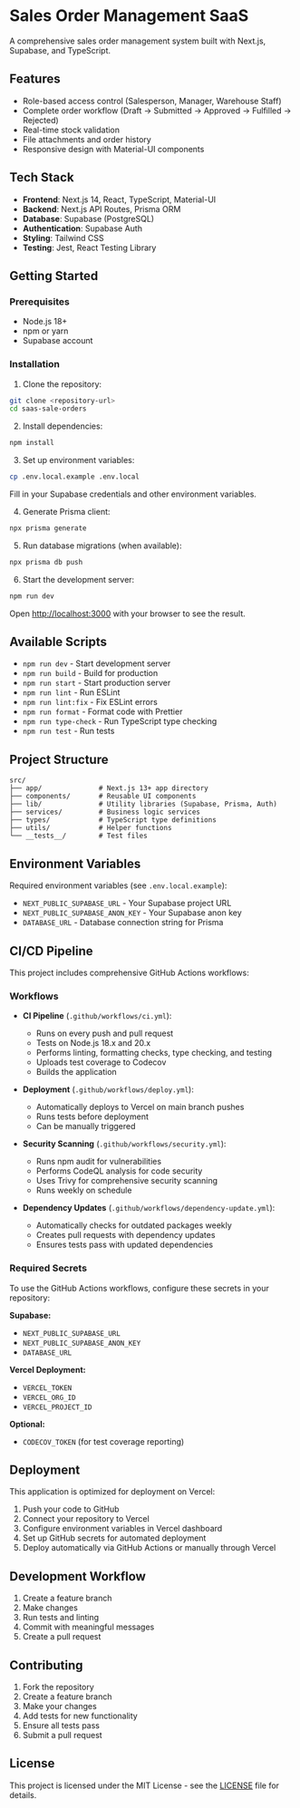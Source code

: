 # Sales Order Management SaaS

A comprehensive sales order management system built with Next.js, Supabase, and TypeScript.

## Features

- Role-based access control (Salesperson, Manager, Warehouse Staff)
- Complete order workflow (Draft → Submitted → Approved → Fulfilled → Rejected)
- Real-time stock validation
- File attachments and order history
- Responsive design with Material-UI components

## Tech Stack

- **Frontend**: Next.js 14, React, TypeScript, Material-UI
- **Backend**: Next.js API Routes, Prisma ORM
- **Database**: Supabase (PostgreSQL)
- **Authentication**: Supabase Auth
- **Styling**: Tailwind CSS
- **Testing**: Jest, React Testing Library

## Getting Started

### Prerequisites

- Node.js 18+
- npm or yarn
- Supabase account

### Installation

1. Clone the repository:

```bash
git clone <repository-url>
cd saas-sale-orders
```

2. Install dependencies:

```bash
npm install
```

3. Set up environment variables:

```bash
cp .env.local.example .env.local
```

Fill in your Supabase credentials and other environment variables.

4. Generate Prisma client:

```bash
npx prisma generate
```

5. Run database migrations (when available):

```bash
npx prisma db push
```

6. Start the development server:

```bash
npm run dev
```

Open [http://localhost:3000](http://localhost:3000) with your browser to see the result.

## Available Scripts

- `npm run dev` - Start development server
- `npm run build` - Build for production
- `npm run start` - Start production server
- `npm run lint` - Run ESLint
- `npm run lint:fix` - Fix ESLint errors
- `npm run format` - Format code with Prettier
- `npm run type-check` - Run TypeScript type checking
- `npm run test` - Run tests

## Project Structure

```
src/
├── app/              # Next.js 13+ app directory
├── components/       # Reusable UI components
├── lib/              # Utility libraries (Supabase, Prisma, Auth)
├── services/         # Business logic services
├── types/            # TypeScript type definitions
├── utils/            # Helper functions
└── __tests__/        # Test files
```

## Environment Variables

Required environment variables (see `.env.local.example`):

- `NEXT_PUBLIC_SUPABASE_URL` - Your Supabase project URL
- `NEXT_PUBLIC_SUPABASE_ANON_KEY` - Your Supabase anon key
- `DATABASE_URL` - Database connection string for Prisma

## CI/CD Pipeline

This project includes comprehensive GitHub Actions workflows:

### Workflows

- **CI Pipeline** (`.github/workflows/ci.yml`):
  - Runs on every push and pull request
  - Tests on Node.js 18.x and 20.x
  - Performs linting, formatting checks, type checking, and testing
  - Uploads test coverage to Codecov
  - Builds the application

- **Deployment** (`.github/workflows/deploy.yml`):
  - Automatically deploys to Vercel on main branch pushes
  - Runs tests before deployment
  - Can be manually triggered

- **Security Scanning** (`.github/workflows/security.yml`):
  - Runs npm audit for vulnerabilities
  - Performs CodeQL analysis for code security
  - Uses Trivy for comprehensive security scanning
  - Runs weekly on schedule

- **Dependency Updates** (`.github/workflows/dependency-update.yml`):
  - Automatically checks for outdated packages weekly
  - Creates pull requests with dependency updates
  - Ensures tests pass with updated dependencies

### Required Secrets

To use the GitHub Actions workflows, configure these secrets in your repository:

**Supabase:**

- `NEXT_PUBLIC_SUPABASE_URL`
- `NEXT_PUBLIC_SUPABASE_ANON_KEY`
- `DATABASE_URL`

**Vercel Deployment:**

- `VERCEL_TOKEN`
- `VERCEL_ORG_ID`
- `VERCEL_PROJECT_ID`

**Optional:**

- `CODECOV_TOKEN` (for test coverage reporting)

## Deployment

This application is optimized for deployment on Vercel:

1. Push your code to GitHub
2. Connect your repository to Vercel
3. Configure environment variables in Vercel dashboard
4. Set up GitHub secrets for automated deployment
5. Deploy automatically via GitHub Actions or manually through Vercel

## Development Workflow

1. Create a feature branch
2. Make changes
3. Run tests and linting
4. Commit with meaningful messages
5. Create a pull request

## Contributing

1. Fork the repository
2. Create a feature branch
3. Make your changes
4. Add tests for new functionality
5. Ensure all tests pass
6. Submit a pull request

## License

This project is licensed under the MIT License - see the [LICENSE](LICENSE) file for details.
